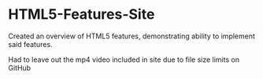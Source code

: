 # HTML5-Features-Site
Created an overview of HTML5 features, demonstrating ability to implement said features. 

Had to leave out the mp4 video included in site due to file size limits on GitHub
